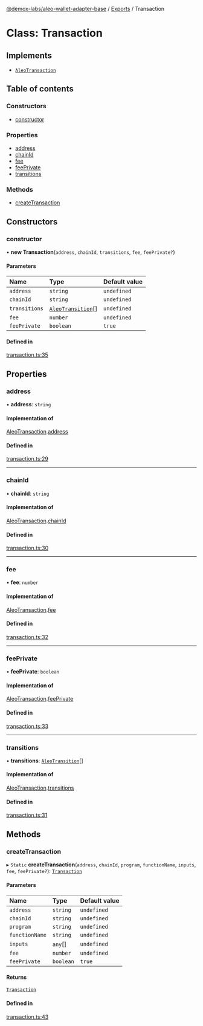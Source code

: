 [@demox-labs/aleo-wallet-adapter-base](../README.md) / [Exports](../modules.md) / Transaction

# Class: Transaction

## Implements

- [`AleoTransaction`](../interfaces/AleoTransaction.md)

## Table of contents

### Constructors

- [constructor](Transaction.md#constructor)

### Properties

- [address](Transaction.md#address)
- [chainId](Transaction.md#chainid)
- [fee](Transaction.md#fee)
- [feePrivate](Transaction.md#feeprivate)
- [transitions](Transaction.md#transitions)

### Methods

- [createTransaction](Transaction.md#createtransaction)

## Constructors

### constructor

• **new Transaction**(`address`, `chainId`, `transitions`, `fee`, `feePrivate?`)

#### Parameters

| Name | Type | Default value |
| :------ | :------ | :------ |
| `address` | `string` | `undefined` |
| `chainId` | `string` | `undefined` |
| `transitions` | [`AleoTransition`](../interfaces/AleoTransition.md)[] | `undefined` |
| `fee` | `number` | `undefined` |
| `feePrivate` | `boolean` | `true` |

#### Defined in

[transaction.ts:35](https://github.com/demox-labs/aleo-wallet-adapter/blob/c12f88c/packages/core/base/transaction.ts#L35)

## Properties

### address

• **address**: `string`

#### Implementation of

[AleoTransaction](../interfaces/AleoTransaction.md).[address](../interfaces/AleoTransaction.md#address)

#### Defined in

[transaction.ts:29](https://github.com/demox-labs/aleo-wallet-adapter/blob/c12f88c/packages/core/base/transaction.ts#L29)

___

### chainId

• **chainId**: `string`

#### Implementation of

[AleoTransaction](../interfaces/AleoTransaction.md).[chainId](../interfaces/AleoTransaction.md#chainid)

#### Defined in

[transaction.ts:30](https://github.com/demox-labs/aleo-wallet-adapter/blob/c12f88c/packages/core/base/transaction.ts#L30)

___

### fee

• **fee**: `number`

#### Implementation of

[AleoTransaction](../interfaces/AleoTransaction.md).[fee](../interfaces/AleoTransaction.md#fee)

#### Defined in

[transaction.ts:32](https://github.com/demox-labs/aleo-wallet-adapter/blob/c12f88c/packages/core/base/transaction.ts#L32)

___

### feePrivate

• **feePrivate**: `boolean`

#### Implementation of

[AleoTransaction](../interfaces/AleoTransaction.md).[feePrivate](../interfaces/AleoTransaction.md#feeprivate)

#### Defined in

[transaction.ts:33](https://github.com/demox-labs/aleo-wallet-adapter/blob/c12f88c/packages/core/base/transaction.ts#L33)

___

### transitions

• **transitions**: [`AleoTransition`](../interfaces/AleoTransition.md)[]

#### Implementation of

[AleoTransaction](../interfaces/AleoTransaction.md).[transitions](../interfaces/AleoTransaction.md#transitions)

#### Defined in

[transaction.ts:31](https://github.com/demox-labs/aleo-wallet-adapter/blob/c12f88c/packages/core/base/transaction.ts#L31)

## Methods

### createTransaction

▸ `Static` **createTransaction**(`address`, `chainId`, `program`, `functionName`, `inputs`, `fee`, `feePrivate?`): [`Transaction`](Transaction.md)

#### Parameters

| Name | Type | Default value |
| :------ | :------ | :------ |
| `address` | `string` | `undefined` |
| `chainId` | `string` | `undefined` |
| `program` | `string` | `undefined` |
| `functionName` | `string` | `undefined` |
| `inputs` | `any`[] | `undefined` |
| `fee` | `number` | `undefined` |
| `feePrivate` | `boolean` | `true` |

#### Returns

[`Transaction`](Transaction.md)

#### Defined in

[transaction.ts:43](https://github.com/demox-labs/aleo-wallet-adapter/blob/c12f88c/packages/core/base/transaction.ts#L43)

